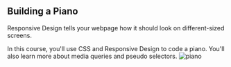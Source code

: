 ## Building a Piano

Responsive Design tells your webpage how it should look on different-sized screens.

In this course, you'll use CSS and Responsive Design to code a piano. You'll also learn more about media queries and pseudo selectors.
![piano](https://user-images.githubusercontent.com/83059771/181177446-58944aaf-96a8-4664-b2f4-1f56aafb207e.png)
